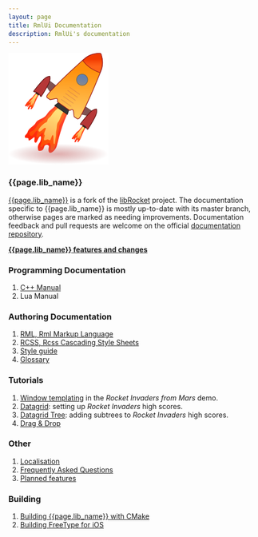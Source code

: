 ```yaml
---
layout: page
title: RmlUi Documentation
description: RmlUi's documentation
---
```


![rmlui-logo](assets/rmlui.png)

### {{page.lib_name}}

[{{page.lib_name}}]({{page.lib_site}}) is a fork of the [libRocket](https://github.com/libRocket/libRocket) project. The documentation specific to {{page.lib_name}} is mostly up-to-date with its master branch, otherwise pages are marked as needing improvements. Documentation feedback and pull requests are welcome on the official [documentation repository]({{site.repository_url}}).

[**{{page.lib_name}} features and changes**](pages/new_features.html)

### Programming Documentation

1. [C++ Manual](pages/cpp_manual.html)
2. Lua Manual

### Authoring Documentation 

1. [RML, Rml Markup Language](pages/rml.html)
2. [RCSS, Rcss Cascading Style Sheets](pages/rcss.html)
3. [Style guide](pages/style_guide.html) 
4. [Glossary](pages/glossary.html) 

### Tutorials

1. [Window templating](pages/tutorials/window_template.html) in the _Rocket Invaders from Mars_ demo.
2. [Datagrid](pages/tutorials/datagrid.html): setting up _Rocket Invaders_ high scores.
3. [Datagrid Tree](pages/tutorials/datagrid_tree.html): adding subtrees to _Rocket Invaders_ high scores.
4. [Drag & Drop](pages/tutorials/dragging.html)

### Other

1. [Localisation](pages/localisation.html)
2. [Frequently Asked Questions](pages/faq.html)
3. [Planned features](pages/planned_features.html)

### Building

1. [Building {{page.lib_name}} with CMake](pages/building_with_cmake.html)
2. [Building FreeType for iOS](pages/building_freetype_for_ios.html)

